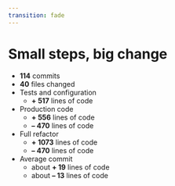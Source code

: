 ```yaml
---
transition: fade
---
```


# Small steps, big change

<v-clicks>

- **114** commits
- **40** files changed
- Tests and configuration
  - **+ 517** lines of code
- Production code
  - **+ 556** lines of code
  - **– 470** lines of code
- Full refactor
  - **+ 1073** lines of code
  - **– 470** lines of code
- Average commit
  - about **+ 19** lines of code
  - about **– 13** lines of code

</v-clicks>

<!--
Pair Programming
-->
